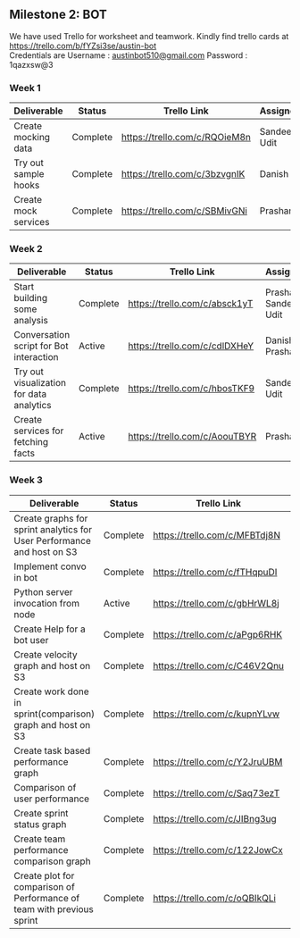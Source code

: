 
## Milestone 2: BOT

We have used Trello for worksheet and teamwork. Kindly find trello cards at https://trello.com/b/fYZsi3se/austin-bot  
Credentials are Username : austinbot510@gmail.com Password : 1qazxsw@3



### Week 1 

| Deliverable   | Status   |  Trello Link |   Assignee
| ------------- | ------------  |  ------------ |   -----------
| Create mocking data      | Complete  | https://trello.com/c/RQOieM8n     |   Sandeep, Udit
| Try out sample hooks     | Complete  | https://trello.com/c/3bzvgnIK     |   Danish
| Create mock services     | Complete  | https://trello.com/c/SBMivGNi     |   Prashant



### Week 2

| Deliverable   | Status   |  Trello Link |   Assignee
| ------------- | ------------  |  ------------ |   -----------
| Start building some analysis     | Complete  | https://trello.com/c/absck1yT     |   Prashant, Sandeep, Udit
| Conversation script for Bot interaction     | Active  | https://trello.com/c/cdlDXHeY     |   Danish, Prashant
| Try out visualization for data analytics     | Complete  | https://trello.com/c/hbosTKF9     |   Sandeep, Udit
| Create services for fetching facts     | Active  | https://trello.com/c/AoouTBYR     |   Prashant



### Week 3

| Deliverable   | Status   |  Trello Link |   Assignee
| ------------- | ------------  |  ------------ |   -----------
| Create graphs for sprint analytics for User Performance and host on S3    | Complete  | https://trello.com/c/MFBTdj8N     |   Sandeep, Udit
| Implement convo in bot     | Complete  | https://trello.com/c/fTHqpuDI     |   Danish
| Python server invocation from node     | Active  | https://trello.com/c/gbHrWL8j     |   Sandeep, Udit
| Create Help for a bot user     | Complete  | https://trello.com/c/aPgp6RHK     |   Danish, Prashant
| Create velocity graph and host on S3  | Complete  | https://trello.com/c/C46V2Qnu  |  Udit
| Create work done in sprint(comparison) graph and host on S3  | Complete  | https://trello.com/c/kupnYLvw  |  Sandeep, Udit
| Create task based performance graph  | Complete | https://trello.com/c/Y2JruUBM | Sandeep
| Comparison of user performance  | Complete  | https://trello.com/c/Saq73ezT | Udit
| Create sprint status graph  | Complete | https://trello.com/c/JIBng3ug | Sandeep, Udit
| Create team performance comparison graph  | Complete | https://trello.com/c/122JowCx | Sandeep, Udit
| Create plot for comparison of Performance of team with previous sprint  | Complete | https://trello.com/c/oQBIkQLi | Sandeep, Udit

